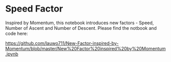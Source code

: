 # Speed Factor
Inspired by Momentum, this notebook introduces new factors - Speed, Number of Ascent and Number of Descent.
Please find the notbook and code here:

https://github.com/lauwo711/New-Factor-inspired-by-Momentum/blob/master/New%20Factor%20inspired%20by%20Momentum.ipynb
